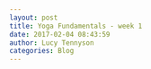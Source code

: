 ```yaml
---
layout: post
title: Yoga Fundamentals - week 1
date: 2017-02-04 08:43:59
author: Lucy Tennyson
categories: Blog
---
```

